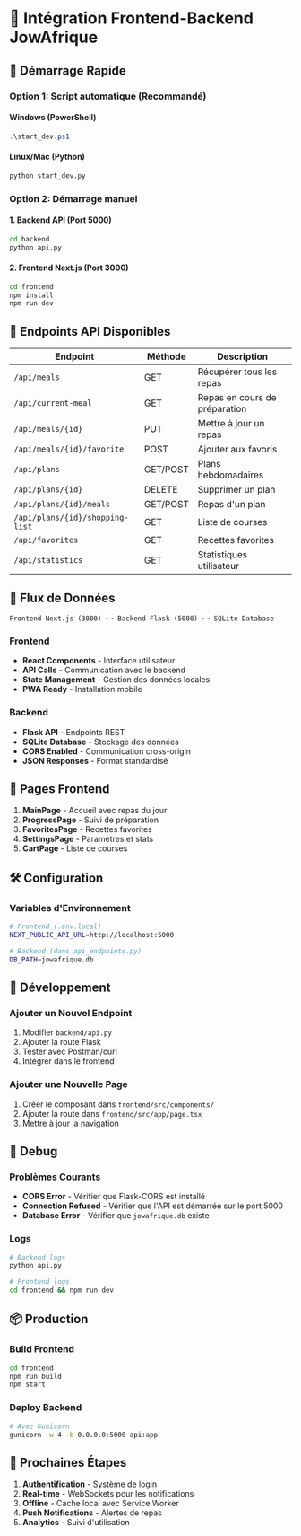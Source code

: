# 🔗 Intégration Frontend-Backend JowAfrique

## 🚀 Démarrage Rapide

### Option 1: Script automatique (Recommandé)

#### Windows (PowerShell)
```powershell
.\start_dev.ps1
```

#### Linux/Mac (Python)
```bash
python start_dev.py
```

### Option 2: Démarrage manuel

#### 1. Backend API (Port 5000)
```bash
cd backend
python api.py
```

#### 2. Frontend Next.js (Port 3000)
```bash
cd frontend
npm install
npm run dev
```

## 📡 Endpoints API Disponibles

| Endpoint | Méthode | Description |
|----------|---------|-------------|
| `/api/meals` | GET | Récupérer tous les repas |
| `/api/current-meal` | GET | Repas en cours de préparation |
| `/api/meals/{id}` | PUT | Mettre à jour un repas |
| `/api/meals/{id}/favorite` | POST | Ajouter aux favoris |
| `/api/plans` | GET/POST | Plans hebdomadaires |
| `/api/plans/{id}` | DELETE | Supprimer un plan |
| `/api/plans/{id}/meals` | GET/POST | Repas d'un plan |
| `/api/plans/{id}/shopping-list` | GET | Liste de courses |
| `/api/favorites` | GET | Recettes favorites |
| `/api/statistics` | GET | Statistiques utilisateur |

## 🔄 Flux de Données

```
Frontend Next.js (3000) ←→ Backend Flask (5000) ←→ SQLite Database
```

### Frontend
- **React Components** - Interface utilisateur
- **API Calls** - Communication avec le backend
- **State Management** - Gestion des données locales
- **PWA Ready** - Installation mobile

### Backend
- **Flask API** - Endpoints REST
- **SQLite Database** - Stockage des données
- **CORS Enabled** - Communication cross-origin
- **JSON Responses** - Format standardisé

## 📱 Pages Frontend

1. **MainPage** - Accueil avec repas du jour
2. **ProgressPage** - Suivi de préparation
3. **FavoritesPage** - Recettes favorites
4. **SettingsPage** - Paramètres et stats
5. **CartPage** - Liste de courses

## 🛠️ Configuration

### Variables d'Environnement
```bash
# Frontend (.env.local)
NEXT_PUBLIC_API_URL=http://localhost:5000

# Backend (dans api_endpoints.py)
DB_PATH=jowafrique.db
```

## 🔧 Développement

### Ajouter un Nouvel Endpoint
1. Modifier `backend/api.py`
2. Ajouter la route Flask
3. Tester avec Postman/curl
4. Intégrer dans le frontend

### Ajouter une Nouvelle Page
1. Créer le composant dans `frontend/src/components/`
2. Ajouter la route dans `frontend/src/app/page.tsx`
3. Mettre à jour la navigation

## 🐛 Debug

### Problèmes Courants
- **CORS Error** - Vérifier que Flask-CORS est installé
- **Connection Refused** - Vérifier que l'API est démarrée sur le port 5000
- **Database Error** - Vérifier que `jowafrique.db` existe

### Logs
```bash
# Backend logs
python api.py

# Frontend logs
cd frontend && npm run dev
```

## 📦 Production

### Build Frontend
```bash
cd frontend
npm run build
npm start
```

### Deploy Backend
```bash
# Avec Gunicorn
gunicorn -w 4 -b 0.0.0.0:5000 api:app
```

## 🎯 Prochaines Étapes

1. **Authentification** - Système de login
2. **Real-time** - WebSockets pour les notifications
3. **Offline** - Cache local avec Service Worker
4. **Push Notifications** - Alertes de repas
5. **Analytics** - Suivi d'utilisation
